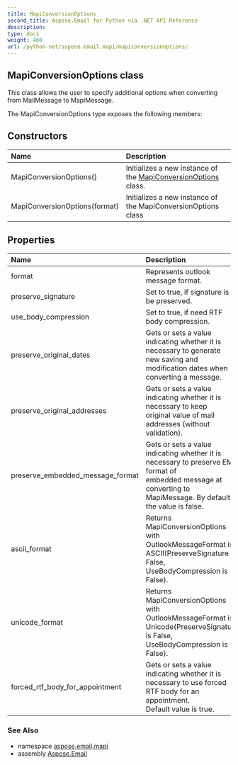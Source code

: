 ```yaml
---
title: MapiConversionOptions
second_title: Aspose.Email for Python via .NET API Reference
description: 
type: docs
weight: 460
url: /python-net/aspose.email.mapi/mapiconversionoptions/
---
```


## MapiConversionOptions class

This class allows the user to specify additional options when converting from MailMessage to MapiMessage.

The MapiConversionOptions type exposes the following members:
## Constructors
| Name | Description |
| :- | :- |
|MapiConversionOptions()|Initializes a new instance of the [MapiConversionOptions](/python-net/aspose.email.mapi/mapiconversionoptions/) class.|
|MapiConversionOptions(format)|Initializes a new instance of the MapiConversionOptions class|
## Properties
| Name | Description |
| :- | :- |
|format|Represents outlook message format.|
|preserve_signature|Set to true, if signature is to be preserved.|
|use_body_compression|Set to true, if need RTF body compression.|
|preserve_original_dates|Gets or sets a value indicating whether it is necessary to generate <br/>            new saving and modification dates when converting a message.|
|preserve_original_addresses|Gets or sets a value indicating whether it is necessary to keep <br/>            original value of mail addresses (without validation).|
|preserve_embedded_message_format|Gets or sets a value indicating whether it is necessary to preserve EML format of <br/>            embedded message at converting to MapiMessage. By default the value is false.|
|ascii_format|Returns MapiConversionOptions with OutlookMessageFormat is ASCII(PreserveSignature is False, UseBodyCompression is False).|
|unicode_format|Returns MapiConversionOptions with OutlookMessageFormat is Unicode(PreserveSignature is False, UseBodyCompression is False).|
|forced_rtf_body_for_appointment|Gets or sets a value indicating whether it is necessary to use forced RTF body for an appointment.<br/>            Default value is true.|

### See Also

* namespace [aspose.email.mapi](/python-net/aspose.email.mapi/)
* assembly [Aspose.Email](/python-net/)

